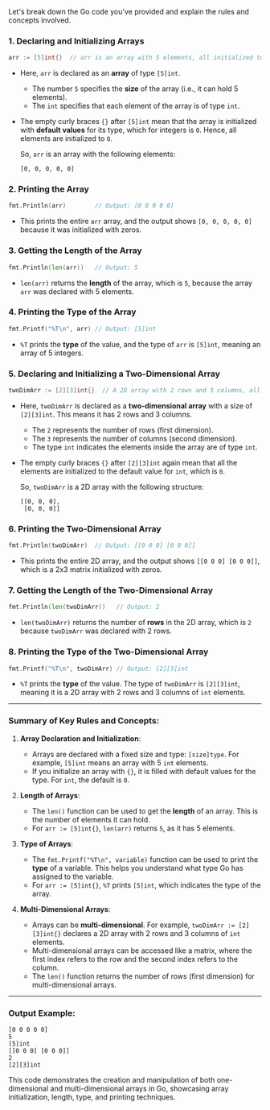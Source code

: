 Let's break down the Go code you've provided and explain the rules and concepts involved.

### **1. Declaring and Initializing Arrays**
```go
arr := [5]int{}  // arr is an array with 5 elements, all initialized to 0
```
- Here, `arr` is declared as an **array** of type `[5]int`. 
  - The number `5` specifies the **size** of the array (i.e., it can hold 5 elements).
  - The `int` specifies that each element of the array is of type `int`.
- The empty curly braces `{}` after `[5]int` mean that the array is initialized with **default values** for its type, which for integers is `0`. Hence, all elements are initialized to `0`.
  
  So, `arr` is an array with the following elements:
  ```
  [0, 0, 0, 0, 0]
  ```

### **2. Printing the Array**
```go
fmt.Println(arr)        // Output: [0 0 0 0 0]
```
- This prints the entire `arr` array, and the output shows `[0, 0, 0, 0, 0]` because it was initialized with zeros.

### **3. Getting the Length of the Array**
```go
fmt.Println(len(arr))   // Output: 5
```
- `len(arr)` returns the **length** of the array, which is `5`, because the array `arr` was declared with 5 elements.
  
### **4. Printing the Type of the Array**
```go
fmt.Printf("%T\n", arr) // Output: [5]int
```
- `%T` prints the **type** of the value, and the type of `arr` is `[5]int`, meaning an array of 5 integers.
  
### **5. Declaring and Initializing a Two-Dimensional Array**
```go
twoDimArr := [2][3]int{}  // A 2D array with 2 rows and 3 columns, all elements initialized to 0
```
- Here, `twoDimArr` is declared as a **two-dimensional array** with a size of `[2][3]int`. This means it has 2 rows and 3 columns.
  - The `2` represents the number of rows (first dimension).
  - The `3` represents the number of columns (second dimension).
  - The type `int` indicates the elements inside the array are of type `int`.
- The empty curly braces `{}` after `[2][3]int` again mean that all the elements are initialized to the default value for `int`, which is `0`.
  
  So, `twoDimArr` is a 2D array with the following structure:
  ```
  [[0, 0, 0], 
   [0, 0, 0]]
  ```

### **6. Printing the Two-Dimensional Array**
```go
fmt.Println(twoDimArr)  // Output: [[0 0 0] [0 0 0]]
```
- This prints the entire 2D array, and the output shows `[[0 0 0] [0 0 0]]`, which is a 2x3 matrix initialized with zeros.

### **7. Getting the Length of the Two-Dimensional Array**
```go
fmt.Println(len(twoDimArr))   // Output: 2
```
- `len(twoDimArr)` returns the number of **rows** in the 2D array, which is `2` because `twoDimArr` was declared with 2 rows.

### **8. Printing the Type of the Two-Dimensional Array**
```go
fmt.Printf("%T\n", twoDimArr) // Output: [2][3]int
```
- `%T` prints the **type** of the value. The type of `twoDimArr` is `[2][3]int`, meaning it is a 2D array with 2 rows and 3 columns of `int` elements.

---

### **Summary of Key Rules and Concepts:**

1. **Array Declaration and Initialization**:
   - Arrays are declared with a fixed size and type: `[size]type`. For example, `[5]int` means an array with 5 `int` elements.
   - If you initialize an array with `{}`, it is filled with default values for the type. For `int`, the default is `0`.

2. **Length of Arrays**:
   - The `len()` function can be used to get the **length** of an array. This is the number of elements it can hold.
   - For `arr := [5]int{}`, `len(arr)` returns `5`, as it has 5 elements.

3. **Type of Arrays**:
   - The `fmt.Printf("%T\n", variable)` function can be used to print the **type** of a variable. This helps you understand what type Go has assigned to the variable.
   - For `arr := [5]int{}`, `%T` prints `[5]int`, which indicates the type of the array.

4. **Multi-Dimensional Arrays**:
   - Arrays can be **multi-dimensional**. For example, `twoDimArr := [2][3]int{}` declares a 2D array with 2 rows and 3 columns of `int` elements.
   - Multi-dimensional arrays can be accessed like a matrix, where the first index refers to the row and the second index refers to the column.
   - The `len()` function returns the number of rows (first dimension) for multi-dimensional arrays.

---

### **Output Example:**
```
[0 0 0 0 0]
5
[5]int
[[0 0 0] [0 0 0]]
2
[2][3]int
```

This code demonstrates the creation and manipulation of both one-dimensional and multi-dimensional arrays in Go, showcasing array initialization, length, type, and printing techniques.